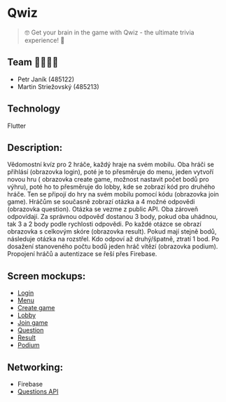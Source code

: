 # Qwiz

> 🤓 Get your brain in the game with Qwiz - the ultimate trivia experience! 🧠

## Team 👨‍💻👨‍💻

- Petr Janík (485122)
- Martin Striežovský (485213)

## Technology

Flutter

## Description:

Vědomostní kvíz pro 2 hráče, každý hraje na svém mobilu.
Oba hráči se přihlásí (obrazovka login), poté je to přesměruje do menu, jeden vytvoří novou hru (
obrazovka create game, možnost nastavit počet bodů pro výhru), poté ho to přesměruje do lobby, kde
se zobrazí kód pro druhého hráče. Ten se připojí do hry na svém mobilu pomocí kódu (obrazovka join
game). Hráčům se současně zobrazí otázka a 4 možné odpovědi (obrazovka question). Otázka se vezme z
public API. Oba zároveň odpovídají. Za správnou odpověď dostanou 3 body, pokud oba uhádnou, tak 3 a
2 body podle rychlosti odpovědi. Po každé otázce se obrazí obrazovka s celkovým skóre (obrazovka
result). Pokud mají stejně bodů, následuje otázka na rozstřel. Kdo odpoví až druhý/špatně, ztratí 1
bod. Po dosažení stanoveného počtu bodů jeden hráč vítězí (obrazovka podium).
Propojení hráčů a autentizace se řeší přes Firebase.

## Screen mockups:

- [Login]()
- [Menu]()
- [Create game]()
- [Lobby]()
- [Join game]()
- [Question]()
- [Result]()
- [Podium]()

## Networking:
- Firebase
- [Questions API](https://the-trivia-api.com/)
